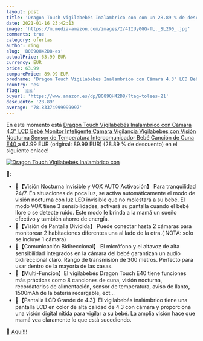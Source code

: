 ```yaml
---
layout: post
title: 'Dragon Touch Vigilabebés Inalambrico con con un 28.89 % de descuento'
date: 2021-01-16 23:42:13
image: 'https://m.media-amazon.com/images/I/41IUy0GQ-fL._SL200_.jpg'
comments: true
category: ofertas
author: ring
slug: 'B089QH42D8-es'
actualPrice: 63.99 EUR
currency: EUR
price: 63.99
comparePrice: 89.99 EUR
prodname: 'Dragon Touch Vigilabebés Inalambrico con Cámara 4.3" LCD Bebé Monitor Inteligente Cámara Vigilancia Vigilabebes con Visión Nocturna Sensor de Temperatura Intercomunicador Bebé Canción de Cuna  E40 '
country: 'es'
flag: '🇪🇸'
buyurl: 'https://www.amazon.es/dp/B089QH42D8/?tag=tolees-21'
descuento: '28.89'
average: '78.83374999999997'
---
```


En este momento está [Dragon Touch Vigilabebés Inalambrico con Cámara 4.3" LCD Bebé Monitor Inteligente Cámara Vigilancia Vigilabebes con Visión Nocturna Sensor de Temperatura Intercomunicador Bebé Canción de Cuna  E40 ](https://www.amazon.es/dp/B089QH42D8/?tag=tolees-21) a 63.99 EUR (original: 89.99 EUR) (28.89 %  de descuento) en el siguiente enlace!

[![Dragon Touch Vigilabebés Inalambrico con](https://m.media-amazon.com/images/I/41IUy0GQ-fL._SL200_.jpg)](https://www.amazon.es/dp/B089QH42D8/?tag=tolees-21)

🔎:

- 💛【Visión Nocturna Invisible y VOX AUTO Activación】 Para tranquilidad 24/7. En situaciones de poca luz, se activa automáticamente el modo de visión nocturna con luz LED invisible que no molestará a su bebé. El modo VOX tiene 3 sensibilidades, activará su pantalla cuando el bebé llore o se detecte ruido. Este modo le brinda a la mamá un sueño efectivo y también ahorro de energía.
- 💛【Visión de Pantalla Dividida】 Puede conectar hasta 2 cámaras para monitorear 2 habitaciones diferentes una al lado de la otra.( NOTA: solo se incluye 1 cámara)
- 💛【Comunicación Bidireccional】 El micrófono y el altavoz de alta sensibilidad integrados en la cámara del bebé garantizan un audio bidireccional claro. Rango de transmisión de 300 metros. Perfecto para usar dentro de la mayoría de las casas.
- 💛【Multi-Función】El vigilabebés Dragon Touch E40 tiene funciones más prácticas como 8 canciones de cuna, visión nocturna, recordatorios de alimentación, sensor de temperatura, aviso de llanto, 1500mAh de la batería recargable, ect...
- 💛【Pantalla LCD Grande de 4.3】El vigilabebés inalámbrico tiene una pantalla LCD en color de alta calidad de 4.3 con cámara y proporciona una visión digital nítida para vigilar a su bebé. La amplia visión hace que mamá vea claramente lo que está sucediendo.

[🛒 Aquí!!!](https://www.amazon.es/dp/B089QH42D8/?tag=tolees-21)
